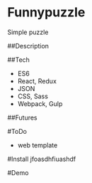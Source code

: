# Funnypuzzle

Simple puzzle

##Description

##Tech
* ES6
* React, Redux
* JSON
* CSS, Sass
* Webpack, Gulp


##Futures

#ToDo
* web template

#Install
jfoasdhfiuashdf

#Demo
 